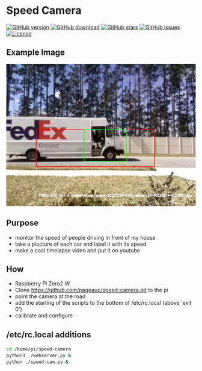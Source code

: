 # Speed Camera

[![GitHub version](https://img.shields.io/github/release/jcksnvllxr80/speed-camera.svg)](lib-release)
[![GitHub download](https://img.shields.io/github/downloads/jcksnvllxr80/speed-camera/total.svg)](lib-release)
[![GitHub stars](https://img.shields.io/github/stars/jcksnvllxr80/speed-camera.svg)](lib-stars)
[![GitHub issues](https://img.shields.io/github/issues/jcksnvllxr80/speed-camera.svg)](lib-issues)
[![License](https://img.shields.io/badge/license-MIT-blue.svg)](lib-licence)

## Example Image

![alt text](./img/example_image.jpg "Example")

## Purpose

- monitor the speed of people driving in front of my house
- take a piucture of each car and label it with its speed
- make a cool timelapse video and put it on youtube

## How

- Raspberry Pi Zero2 W
- Clone <https://github.com/pageauc/speed-camera.git> to the pi
- point the camera at the road
- add the starting of the scripts to the bottom of /etc/rc.local (above 'exit 0')
- calibrate and configure

## /etc/rc.local additions

```sh
cd /home/pi/speed-camera
python3 ./webserver.py &
python ./speed-cam.py &
```
